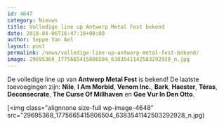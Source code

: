 ```yaml
---
id: 4647
category: Nieuws
title: Volledige line up Antwerp Metal Fest bekend
date: 2018-04-06T16:47:10+00:00
author: Seppe Van Ael
layout: post
permalink: /news/volledige-line-up-antwerp-metal-fest-bekend/
image: 29695368_1775665415806504_6383541142503292928_n.jpg
---
```

De volledige line up van **Antwerp Metal Fest** is bekend! De laatste toevoegingen zijn: **Nile**, **I Am Morbid**, **Venom Inc.**, **Bark**, **Haester**, **Téras**, **Deconsecrate**, **The Curse Of Millhaven** en **Goe Vur In Den Otto**.

[<img class="alignnone size-full wp-image-4648" src="29695368_1775665415806504_6383541142503292928_n.jpg)